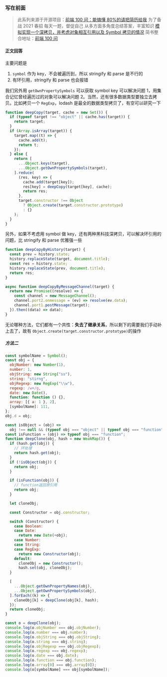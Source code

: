 ### 写在前面

> 此系列来源于开源项目：[前端 100 问：能搞懂 80%的请把简历给我](https://github.com/yygmind/blog/issues/43)
> 为了备战 2021 春招
> 每天一题，督促自己
> 从多方面多角度总结答案，丰富知识
> [模拟实现一个深拷贝，并考虑对象相互引用以及 Symbol 拷贝的情况](https://github.com/Advanced-Frontend/Daily-Interview-Question/issues/148)
> 简书整合地址：[前端 100 问](https://www.jianshu.com/c/70e2e00df1b0)

#### 正文回答

主要问题是

1. `symbol` 作为 key，不会被遍历到，所以 stringify 和 parse 是不行的
2. 有环引用，stringify 和 parse 也会报错

我们另外用 `getOwnPropertySymbols` 可以获取 symbol key 可以解决问题 1，用集合记忆曾经遍历过的对象可以解决问题 2。当然，还有很多数据类型要独立去拷贝。比如拷贝一个 `RegExp`，lodash 是最全的数据类型拷贝了，有空可以研究一下

```js
function deepCopy(target, cache = new Set()) {
  if (typeof target !== "object" || cache.has(target)) {
    return target;
  }
  if (Array.isArray(target)) {
    target.map((t) => {
      cache.add(t);
      return t;
    });
  } else {
    return [
      ...Object.keys(target),
      ...Object.getOwnPropertySymbols(target),
    ].reduce(
      (res, key) => {
        cache.add(target[key]);
        res[key] = deepCopy(target[key], cache);
        return res;
      },
      target.constructor !== Object
        ? Object.create(target.constructor.prototype)
        : {}
    );
  }
}
```

另外，如果不考虑用 symbol 做 key，还有两种黑科技深拷贝，可以解决环引用的问题，比 stringify 和 parse 优雅强一些

```js
function deepCopyByHistory(target) {
  const prev = history.state;
  history.replaceState(target, document.title);
  const res = history.state;
  history.replaceState(prev, document.title);
  return res;
}

async function deepCopyByMessageChannel(target) {
  return new Promise((resolve) => {
    const channel = new MessageChannel();
    channel.port2.onmessage = (ev) => resolve(ev.data);
    channel.port1.postMessage(target);
  }).then((data) => data);
}
```

无论哪种方法，它们都有一个共性：**失去了继承关系**，所以剩下的需要我们手动补上去了，故有 `Object.create(target.constructor.prototype)`的操作

##### 方法二

```js
const symbolName = Symbol();
const obj = {
  objNumber: new Number(1),
  number: 1,
  objString: new String("ss"),
  string: "stirng",
  objRegexp: new RegExp("\\w"),
  regexp: /w+/g,
  date: new Date(),
  function: function () {},
  array: [{ a: 1 }, 2],
  [symbolName]: 111,
};
obj.d = obj;

const isObject = (obj) =>
  obj !== null && (typeof obj === "object" || typeof obj === "function");
const isFunction = (obj) => typeof obj === "function";
function deepClone(obj, hash = new WeakMap()) {
  if (hash.get(obj)) {
    // 环处理
    return hash.get(obj);
  }
  if (!isObject(obj)) {
    return obj;
  }

  if (isFunction(obj)) {
    // function返回原引用
    return obj;
  }

  let cloneObj;

  const Constructor = obj.constructor;

  switch (Constructor) {
    case Boolean:
    case Date:
      return new Date(+obj);
    case Number:
    case String:
    case RegExp:
      return new Constructor(obj);
    default:
      cloneObj = new Constructor();
      hash.set(obj, cloneObj);
  }

  [
    ...Object.getOwnPropertyNames(obj),
    ...Object.getOwnPropertySymbols(obj),
  ].forEach((k) => {
    cloneObj[k] = deepClone(obj[k], hash);
  });
  return cloneObj;
}

const o = deepClone(obj);
console.log(o.objNumber === obj.objNumber);
console.log(o.number === obj.number);
console.log(o.objString === obj.objString);
console.log(o.string === obj.string);
console.log(o.objRegexp === obj.objRegexp);
console.log(o.regexp === obj.regexp);
console.log(o.date === obj.date);
console.log(o.function === obj.function);
console.log(o.array[0] === obj.array[0]);
console.log(o[symbolName] === obj[symbolName]);
```
